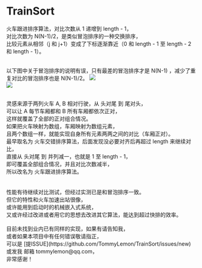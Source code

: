 # TrainSort
火车跟进排序算法，对比次数从 1 递增到 length - 1，<br />
对比次数为 N(N-1)/2，是类似冒泡排序的一种交换排序，<br />
比较元素从相邻（j 和 j+1）变成了下标逐渐靠近（0 和 length - 1 至 length - 2 和 length - 1）。<br />
<br />

以下图中关于冒泡排序的说明有误，只有最差的冒泡排序才是 N(N-1) ，减少了重复对比的冒泡排序也是 N(N-1)/2。
![](https://raw.githubusercontent.com/TommyLemon/StaticResources/master/TrainSort/TrainSort-Principle.jpg)   
![](https://raw.githubusercontent.com/TommyLemon/StaticResources/master/TrainSort/TrainSort-V2-NearTwicePerformanceOfBubbleSort.jpg)   

<br />
灵感来源于两列火车 A, B 相对行驶，从 头对尾 到 尾对头，<br />
可以让 A 每节车厢都和 B 所有车厢都依次正对，<br />
这样就覆盖了全部的正对组合情况。<br />
如果把火车映射为数组，车厢映射为数组元素，<br />
且两个数组一样，就能实现自身所有元素两两之间的对比（车厢正对）。<br />
最早取名为 火车交错排序算法，后面发现没必要对齐后再超过 length 来继续对比，<br />
直接从 头对尾 到 并列减一，也就是 1 至 length - 1，<br />
即可覆盖全部组合情况，并且对比次数减半，<br />
所以改名为 火车跟进排序算法。 <br />
<br />

<br />
性能有待继续对比测试，但经过实测已是和冒泡排序一致。<br >
但它的特性和火车加速出站很像，<br />
或许能用到启动时的机械嵌入式系统，<br />
又或许经过改进或者用它的思想去改进其它算法，能达到超过快排的效率。<br />
<br />
目前未找到业内已有同样的实现，如果有请告知我，<br />
或者如果本项目中有任何错误敬请指正，<br />
可以是 [提ISSUE](https://github.com/TommyLemon/TrainSort/issues/new) 或发我 邮箱 tommylemon@qq.com，<br />
非常感谢！<br />
